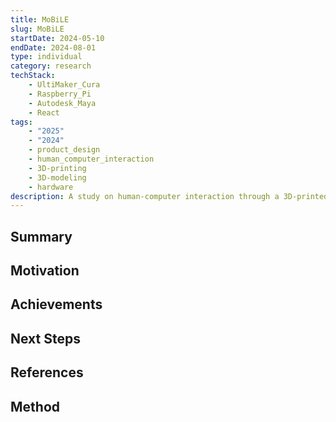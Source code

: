 ```yaml
---
title: MoBiLE
slug: MoBiLE
startDate: 2024-05-10
endDate: 2024-08-01
type: individual
category: research
techStack:
    - UltiMaker_Cura
    - Raspberry_Pi
    - Autodesk_Maya
    - React
tags:
    - "2025"
    - "2024"
    - product_design
    - human_computer_interaction
    - 3D-printing
    - 3D-modeling
    - hardware
description: A study on human-computer interaction through a 3D-printed robot "companion" for grade school children.
---
```


## Summary

## Motivation

## Achievements

## Next Steps

## References

## Method
